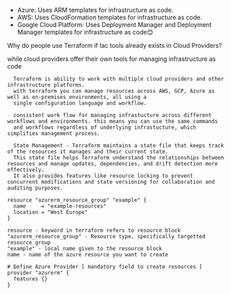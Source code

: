- Azure: Uses ARM templates for infrastructure as code.
- AWS: Uses CloudFormation templates for infrastructure as code.
- Google Cloud Platform: Uses Deployment Manager and Deployment Manager templates for infrastructure as code😊

Why do people use Terraform if Iac tools already exists in Cloud Providers?

while cloud providers offer their own tools for managing infrastructure as code

      Terraform is ability to work with multiple cloud providers and other infrastructure platforms.
      with terraform you can manage resources across AWS, GCP, Azure as well as on-premises environments, all using a 
      single configuration language and workflow.
      
      consistent work flow for managing infrastucture across different workflows and environments. this means you can use the same commands
      and workflows regardless of underlying infrastucture, which simplifies management process.
      
      State Management - Terraform maintains a state file that keeps track of the resources it manages and their current state. 
      This state file helps Terraform understand the relationships between resources and manage updates, dependencies, and drift detection more effectively.
      It also provides features like resource locking to prevent concurrent modifications and state versioning for collaboration and auditing purposes.


```
resource "azurerm_resource_group" "example" {
  name     = "example-resources"
  location = "West Europe"
}

resource - keyword in terraform refers to resource block
"azurerm_resource_group" - Resource type, specifically targetted resource group
"example" - local name given to the resource block
name - name of the azure resource you want to create
```
```
# Define Azure Provider [ mandatory field to create resources ]
provider "azurerm" {
  features {}         
}
```


